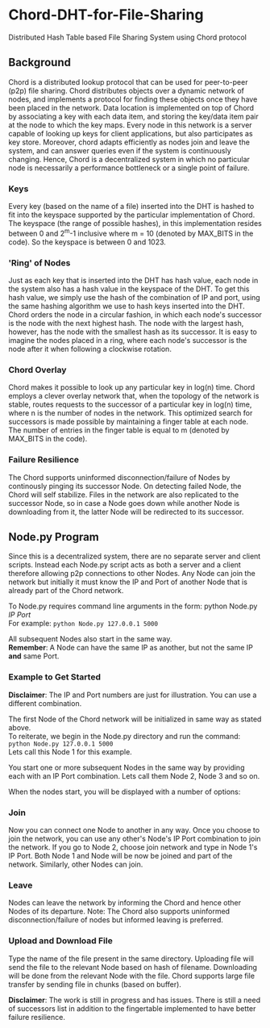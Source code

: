 # Chord-DHT-for-File-Sharing

Distributed Hash Table based File Sharing System using Chord protocol

## Background

Chord is a distributed lookup protocol that can be used for peer-to-peer (p2p) file sharing. Chord distributes objects over a dynamic network of nodes, and implements a protocol for finding these objects once they have been placed in the network. Data location is implemented on top of Chord by associating a key with each data item, and storing the key/data item pair at the node to which the key maps. Every node in this network is a server capable of looking up keys for client applications, but also participates as key store. Moreover, chord adapts efficiently as nodes join and leave the system, and can answer queries even if the system is continuously changing. Hence, Chord is a decentralized system in which no particular node is necessarily a performance bottleneck or a single point of failure.

### Keys

Every key (based on the name of a file) inserted into the DHT is hashed to fit into the keyspace supported by the particular implementation of Chord. The keyspace (the range of possible hashes), in this implementation resides between 0 and 2<sup>m</sup>-1 inclusive where m = 10 (denoted by MAX_BITS in the code). So the keyspace is between 0 and 1023.

### 'Ring' of Nodes

Just as each key that is inserted into the DHT has hash value, each node in the system also has a hash value in the keyspace of the DHT. To get this hash value, we simply use the hash of the combination of IP and port, using the same hashing algorithm we use to hash keys inserted into the DHT. Chord orders the node in a circular fashion, in which each node's successor is the node with the next highest hash. The node with the largest hash, however, has the node with the smallest hash as its successor. It is easy to imagine the nodes placed in a ring, where each node's successor is the node after it when following a clockwise rotation.

### Chord Overlay

Chord makes it possible to look up any particular key in log(n) time. Chord employs a clever overlay network that, when the topology of the network is stable, routes requests to the successor of a particular key in log(n) time, where n is the number of nodes in the network. This optimized search for successors is made possible by maintaining a finger table at each node. The number of entries in the finger table is equal to m (denoted by MAX_BITS in the code).

### Failure Resilience

The Chord supports uninformed disconnection/failure of Nodes by continously pinging its successor Node. On detecting failed Node, the Chord will self stabilize. Files in the network are also replicated to the successor Node, so in case a Node goes down while another Node is downloading from it, the latter Node will be redirected to its successor.

## Node.py Program

Since this is a decentralized system, there are no separate server and client scripts. Instead each Node.py script acts as both a server and a client therefore allowing p2p connections to other Nodes.
Any Node can join the network but initially it must know the IP and Port of another Node that is already part of the Chord network.

To Node.py requires command line arguments in the form:  python Node.py *IP* *Port*  
For example:
```python Node.py 127.0.0.1 5000```

All subsequent Nodes also start in the same way.  
**Remember**: A Node can have the same IP as another, but not the same IP **and** same Port.

### Example to Get Started

**Disclaimer**: The IP and Port numbers are just for illustration. You can use a different combination.

The first Node of the Chord network will be initialized in same way as stated above.  
To reiterate, we begin in the Node.py directory and run the command:  
```python Node.py 127.0.0.1 5000```  
Lets call this Node 1 for this example.

You start one or more subsequent Nodes in the same way by providing each with an IP Port combination. Lets call them Node 2, Node 3 and so on.

When the nodes start, you will be displayed with a number of options:

### Join

Now you can connect one Node to another in any way. Once you choose to join the network, you can use any other's Node's IP Port combination to join the network. If you go to Node 2, choose join network and type in Node 1's IP Port. Both Node 1 and Node will be now be joined and part of the network. Similarly, other Nodes can join.

### Leave

Nodes can leave the network by informing the Chord and hence other Nodes of its departure.
Note: The Chord also supports uninformed disconnection/failure of nodes but informed leaving is preferred.

### Upload and Download File

Type the name of the file present in the same directory. Uploading file will send the file to the relevant Node based on hash of filename. Downloading will be done from the relevant Node with the file.
Chord supports large file transfer by sending file in chunks (based on buffer).

**Disclaimer**: The work is still in progress and has issues. There is still a need of successors list in addition to the fingertable implemented to have better failure resilience.
